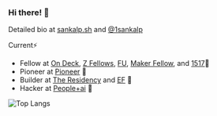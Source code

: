 ### Hi there! 👋

Detailed bio at <a href="https://sankalp.sh/" target="_blank">sankalp.sh</a> and <a href="https://twitter.com/1sankalp" target="_blank">@1sankalp</a>

Current⚡️

* Fellow at <a href="https://www.beondeck.com/" target="_blank">On Deck</a>, <a href="https://www.zfellows.com/" target="_blank">Z Fellows</a>, <a href="https://www.founder.university/" target="_blank">FU</a>, <a href="https://www.makerfellowship.com/" target="_blank">Maker Fellow</a>, and <a href="https://www.1517fund.com/" target="_blank">1517</a>🙌
* Pioneer at <a href="https://pioneer.app/" target="_blank">Pioneer</a> 🙌
* Builder at <a href="https://www.livetheresidency.com/" target="_blank">The Residency</a> and <a href="https://www.joinef.com/" target="_blank">EF</a> 🙌
* Hacker at <a href="https://peopleplus.ai/" target="_blank">People+ai</a> 🙌 



![Top Langs](https://github-readme-stats.vercel.app/api/top-langs/?username=1sankalp&layout=compact)
